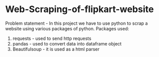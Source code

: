 # Web-Scraping-of-flipkart-website
Problem statement - In this project we have to use python to scrap a website using various packages of python.
Packages used:
1. requests - used to send http requests
2. pandas - used to convert data into dataframe object
3. Beautifulsoup - it is used as a html parser
